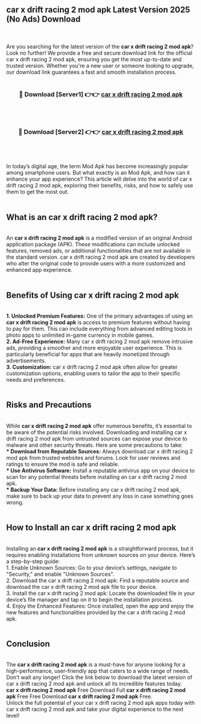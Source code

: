 ## car x drift racing 2 mod apk Latest Version 2025 (No Ads) Download
<br><br>
Are you searching for the latest version of the <strong>car x drift racing 2 mod apk</strong>? Look no further! We provide a free and secure download link for the official car x drift racing 2 mod apk, ensuring you get the most up-to-date and trusted version. Whether you're a new user or someone looking to upgrade, our download link guarantees a fast and smooth installation process.
<br>
<br>
<div align="center">
<h3>🔴 Download [Server1] 👉👉 <a href="https://modyolo.store/car_x_drift_racing_2_mod_apk">car x drift racing 2 mod apk</a></h3><br>
<br>
<h3>🔴 Download [Server2] 👉👉 <a href="https://modyolo.store/car_x_drift_racing_2_mod_apk">car x drift racing 2 mod apk</a></h3><br>
</div>
<br>
<br>
In today’s digital age, the term Mod Apk has become increasingly popular among smartphone users. But what exactly is an Mod Apk, and how can it enhance your app experience? This article will delve into the world of car x drift racing 2 mod apk, exploring their benefits, risks, and how to safely use them to get the most out.
<br>
<br>
<h2>What is an car x drift racing 2 mod apk?</h2>
<br>
An <strong>car x drift racing 2 mod apk</strong> is a modified version of an original Android application package (APK). These modifications can include unlocked features, removed ads, or additional functionalities that are not available in the standard version. car x drift racing 2 mod apk are created by developers who alter the original code to provide users with a more customized and enhanced app experience.
<br>
<br>
<h2>Benefits of Using car x drift racing 2 mod apk</h2>
<br>
<strong> 1. Unlocked Premium Features:</strong> One of the primary advantages of using an <strong>car x drift racing 2 mod apk</strong> is access to premium features without having to pay for them. This can include everything from advanced editing tools in photo apps to unlimited in-game currency in mobile games.
<br>
<strong> 2. Ad-Free Experience:</strong> Many car x drift racing 2 mod apk remove intrusive ads, providing a smoother and more enjoyable user experience. This is particularly beneficial for apps that are heavily monetized through advertisements.
<br>
<strong> 3. Customization:</strong> car x drift racing 2 mod apk often allow for greater customization options, enabling users to tailor the app to their specific needs and preferences.
<br>
<br>
<h2>Risks and Precautions</h2>
<br>
While <strong>car x drift racing 2 mod apk</strong> offer numerous benefits, it’s essential to be aware of the potential risks involved. Downloading and installing car x drift racing 2 mod apk from untrusted sources can expose your device to malware and other security threats. Here are some precautions to take:
<br>
<strong> * Download from Reputable Sources:</strong> Always download car x drift racing 2 mod apk from trusted websites and forums. Look for user reviews and ratings to ensure the mod is safe and reliable.
<br>
<strong> * Use Antivirus Software:</strong> Install a reputable antivirus app on your device to scan for any potential threats before installing an car x drift racing 2 mod apk.
<br>
<strong> * Backup Your Data:</strong> Before installing any car x drift racing 2 mod apk, make sure to back up your data to prevent any loss in case something goes wrong.
<br>
<br>
<h2>How to Install an car x drift racing 2 mod apk</h2>
<br>
Installing an <strong>car x drift racing 2 mod apk</strong> is a straightforward process, but it requires enabling installations from unknown sources on your device. Here’s a step-by-step guide:
<br>
 1. Enable Unknown Sources: Go to your device’s settings, navigate to "Security," and enable "Unknown Sources".
<br>
 2. Download the car x drift racing 2 mod apk: Find a reputable source and download the car x drift racing 2 mod apk file to your device.
<br>
 3. Install the car x drift racing 2 mod apk: Locate the downloaded file in your device’s file manager and tap on it to begin the installation process.
<br>
 4. Enjoy the Enhanced Features: Once installed, open the app and enjoy the new features and functionalities provided by the car x drift racing 2 mod apk.
<br>
<br>
<h2><strong>Conclusion</strong></h2>
<br>
The <strong>car x drift racing 2 mod apk</strong> is a must-have for anyone looking for a high-performance, user-friendly app that caters to a wide range of needs. Don’t wait any longer! Click the link below to download the latest version of car x drift racing 2 mod apk and unlock all its incredible features today.
<br>
<strong>car x drift racing 2 mod apk</strong> Free Download Full <strong>car x drift racing 2 mod apk</strong> Free Free Download <strong>car x drift racing 2 mod apk</strong> Free.
<br>
Unlock the full potential of your car x drift racing 2 mod apk apps today with car x drift racing 2 mod apk and take your digital experience to the next level!

